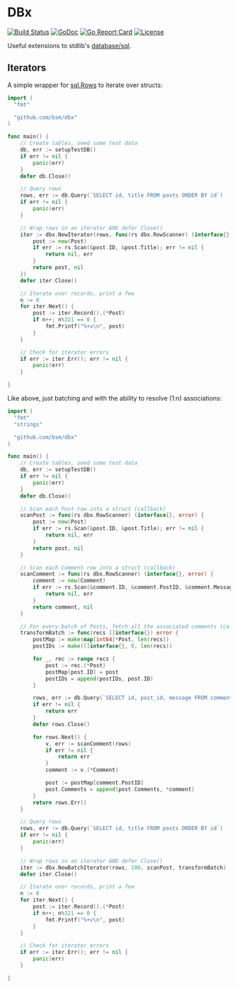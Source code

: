 # DBx

[![Build Status](https://travis-ci.org/bsm/dbx.png?branch=master)](https://travis-ci.org/bsm/dbx)
[![GoDoc](https://godoc.org/github.com/bsm/dbx?status.png)](http://godoc.org/github.com/bsm/dbx)
[![Go Report Card](https://goreportcard.com/badge/github.com/bsm/dbx)](https://goreportcard.com/report/github.com/bsm/dbx)
[![License](https://img.shields.io/badge/License-Apache%202.0-blue.svg)](https://opensource.org/licenses/Apache-2.0)

Useful extensions to stdlib's [database/sql](https://golang.org/pkg/database/sql).

## Iterators

A simple wrapper for [sql.Rows](https://golang.org/pkg/database/sql/#Rows) to iterate
over structs:

```go
import (
  "fmt"

  "github.com/bsm/dbx"
)

func main() {
	// Create tables, seed some test data
	db, err := setupTestDB()
	if err != nil {
		panic(err)
	}
	defer db.Close()

	// Query rows
	rows, err := db.Query(`SELECT id, title FROM posts ORDER BY id`)
	if err != nil {
		panic(err)
	}

	// Wrap rows in an iterator AND defer Close()
	iter := dbx.NewIterator(rows, func(rs dbx.RowScanner) (interface{}, error) {
		post := new(Post)
		if err := rs.Scan(&post.ID, &post.Title); err != nil {
			return nil, err
		}
		return post, nil
	})
	defer iter.Close()

	// Iterate over records, print a few
	n := 0
	for iter.Next() {
		post := iter.Record().(*Post)
		if n++; n%321 == 0 {
			fmt.Printf("%+v\n", post)
		}
	}

	// Check for iterator errors
	if err := iter.Err(); err != nil {
		panic(err)
	}

}
```

Like above, just batching and with the ability to resolve (1:n) associations:

```go
import (
  "fmt"
  "strings"

  "github.com/bsm/dbx"
)

func main() {
	// Create tables, seed some test data
	db, err := setupTestDB()
	if err != nil {
		panic(err)
	}
	defer db.Close()

	// Scan each Post row into a struct (callback)
	scanPost := func(rs dbx.RowScanner) (interface{}, error) {
		post := new(Post)
		if err := rs.Scan(&post.ID, &post.Title); err != nil {
			return nil, err
		}
		return post, nil
	}

	// Scan each Comment row into a struct (callback)
	scanComment := func(rs dbx.RowScanner) (interface{}, error) {
		comment := new(Comment)
		if err := rs.Scan(&comment.ID, &comment.PostID, &comment.Message); err != nil {
			return nil, err
		}
		return comment, nil
	}

	// For every batch of Posts, fetch all the associated comments (callback)
	transformBatch := func(recs []interface{}) error {
		postMap := make(map[int64]*Post, len(recs))
		postIDs := make([]interface{}, 0, len(recs))

		for _, rec := range recs {
			post := rec.(*Post)
			postMap[post.ID] = post
			postIDs = append(postIDs, post.ID)
		}

		rows, err := db.Query(`SELECT id, post_id, message FROM comments WHERE post_id IN (?`+strings.Repeat(",?", len(postIDs)-1)+`)`, postIDs...)
		if err != nil {
			return err
		}
		defer rows.Close()

		for rows.Next() {
			v, err := scanComment(rows)
			if err != nil {
				return err
			}
			comment := v.(*Comment)

			post := postMap[comment.PostID]
			post.Comments = append(post.Comments, *comment)
		}
		return rows.Err()
	}

	// Query rows
	rows, err := db.Query(`SELECT id, title FROM posts ORDER BY id`)
	if err != nil {
		panic(err)
	}

	// Wrap rows in an iterator AND defer Close()
	iter := dbx.NewBatchIterator(rows, 100, scanPost, transformBatch)
	defer iter.Close()

	// Iterate over records, print a few
	n := 0
	for iter.Next() {
		post := iter.Record().(*Post)
		if n++; n%321 == 0 {
			fmt.Printf("%+v\n", post)
		}
	}

	// Check for iterator errors
	if err := iter.Err(); err != nil {
		panic(err)
	}

}
```
